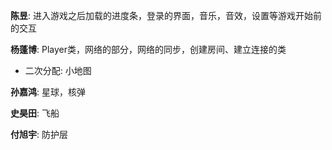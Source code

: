 __陈昱__: 进入游戏之后加载的进度条，登录的界面，音乐，音效，设置等游戏开始前的交互

__杨蓬博__: Player类，网络的部分，网络的同步，创建房间、建立连接的类
* 二次分配: 小地图

__孙嘉鸿__: 星球，核弹

__史昊田__: 飞船

__付旭宇__: 防护层
